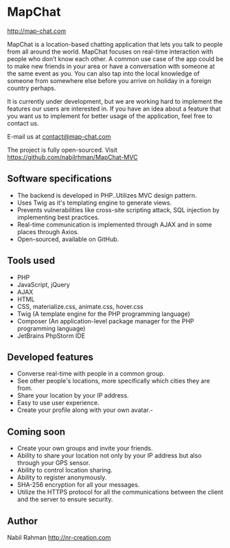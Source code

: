 
# MapChat

http://map-chat.com

MapChat is a location-based chatting application that lets you talk to people from all around the world. MapChat focuses on real-time interaction with people who don’t know each other. A common use case of the app could be to make new friends in your area or have a conversation with someone at the same event as you. You can also tap into the local knowledge of someone from somewhere else before you arrive on holiday in a foreign country perhaps.

It is currently under development, but we are working hard to implement the features our users are interested in. If you have an idea about a feature that you want us to implement for better usage of the application, feel free to contact us.

E-mail us at contact@map-chat.com

The project is fully open-sourced. Visit https://github.com/nabilrhman/MapChat-MVC

## Software specifications

- The backend is developed in PHP..Utilizes MVC design pattern.
- Uses Twig as it's templating engine to generate views.
- Prevents vulnerabilities like cross-site scripting attack, SQL injection by implementing best practices.
- Real-time communication is implemented through AJAX and in some places through Axios.
- Open-sourced, available on  GitHub.

## Tools used

-   PHP
-   JavaScript, jQuery
-   AJAX
-   HTML
-   CSS, materialize.css, animate.css, hover.css
-   Twig (A template engine for the PHP programming language)
-   Composer (An application-level package manager for the PHP programming language)
-   JetBrains PhpStorm IDE

## Developed features

-   Converse real-time with people in a common group.
-   See other people's locations, more specifically which cities they are from.
-   Share your location by your IP address.
-   Easy to use user experience.
-   Create your profile along with your own avatar.- 

## Coming soon

-   Create your own groups and invite your friends.
-   Ability to share your location not only by your IP address but also through your GPS sensor.
-   Ability to control location sharing.
-   Ability to register anonymously.
-   SHA-256 encryption for all your messages.
-   Utilize the HTTPS protocol for all the communications between the client and the server to ensure security.

## Author

Nabil Rahman
http://nr-creation.com
